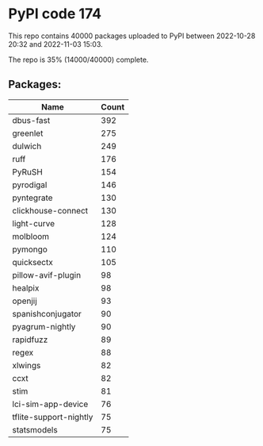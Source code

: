 # PyPI code 174

This repo contains 40000 packages uploaded to PyPI between 
2022-10-28 20:32 and 2022-11-03 15:03.

The repo is 35% (14000/40000) complete.

## Packages:

| Name  | Count |
| ----- | ----- |
| dbus-fast | 392 |
| greenlet | 275 |
| dulwich | 249 |
| ruff | 176 |
| PyRuSH | 154 |
| pyrodigal | 146 |
| pyntegrate | 130 |
| clickhouse-connect | 130 |
| light-curve | 128 |
| molbloom | 124 |
| pymongo | 110 |
| quicksectx | 105 |
| pillow-avif-plugin | 98 |
| healpix | 98 |
| openjij | 93 |
| spanishconjugator | 90 |
| pyagrum-nightly | 90 |
| rapidfuzz | 89 |
| regex | 88 |
| xlwings | 82 |
| ccxt | 82 |
| stim | 81 |
| lci-sim-app-device | 76 |
| tflite-support-nightly | 75 |
| statsmodels | 75 |


